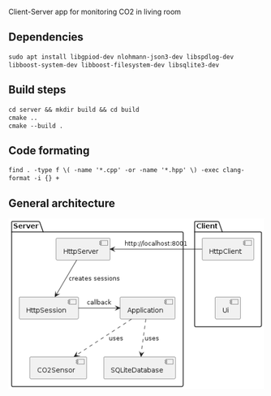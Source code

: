 Client-Server app for monitoring CO2 in living room

## Dependencies

```
sudo apt install libgpiod-dev nlohmann-json3-dev libspdlog-dev libboost-system-dev libboost-filesystem-dev libsqlite3-dev
```

## Build steps

```
cd server && mkdir build && cd build 
cmake ..
cmake --build .
```

## Code formating

```
find . -type f \( -name '*.cpp' -or -name '*.hpp' \) -exec clang-format -i {} +
```

## General architecture

![general_arch](docs/general_arch.png)